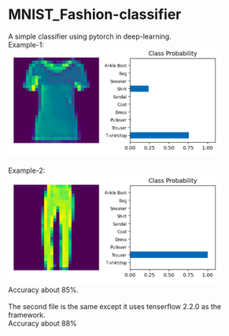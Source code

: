 # MNIST_Fashion-classifier

A simple classifier using pytorch in deep-learning.<br>
Example-1:<br>
<img src='pic-1.png'/>
<br><br>
Example-2:<br>
<img src='pic-2.png'/><br>
Accuracy about 85%.<br><br>
The second file is the same except it uses tenserflow 2.2.0 as the framework.<br>
Accuracy about 88%
